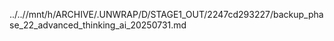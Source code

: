 ../..//mnt/h/ARCHIVE/.UNWRAP/D/STAGE1_OUT/2247cd293227/backup_phase_22_advanced_thinking_ai_20250731.md